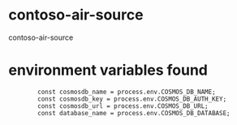 # contoso-air-source
contoso-air-source

# environment variables found
```
        const cosmosdb_name = process.env.COSMOS_DB_NAME;
        const cosmosdb_key = process.env.COSMOS_DB_AUTH_KEY;
        const cosmosdb_url = process.env.COSMOS_DB_URL;
        const database_name = process.env.COSMOS_DB_DATABASE;
```
